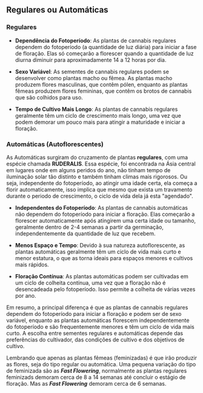 ## **Regulares ou Automáticas**

### **Regulares**

- **Dependência do Fotoperíodo**: As plantas de cannabis regulares dependem do fotoperíodo (a quantidade de luz diária) para iniciar a fase de floração. Elas só começarão a florescer quando a quantidade de luz diurna diminuir para aproximadamente 14 a 12 horas por dia.

- **Sexo Variável**: As sementes de cannabis regulares podem se desenvolver como plantas macho ou fêmea. As plantas macho produzem flores masculinas, que contêm pólen, enquanto as plantas fêmeas produzem flores femininas, que contêm os brotos de cannabis que são colhidos para uso.

- **Tempo de Cultivo Mais Longo**: As plantas de cannabis regulares geralmente têm um ciclo de crescimento mais longo, uma vez que podem demorar um pouco mais para atingir a maturidade e iniciar a floração.

### **Automáticas (Autoflorescentes)**

As Automáticas surgiram do cruzamento de plantas **regulares**, com uma espécie chamada **RUDERALIS**. Essa espécie, foi encontrada na Ásia central em lugares onde em alguns peridos do ano, não tinham tempo de iluminação solar tão distinto e também tinham climas mais rigorosos. Ou seja, independente do fotoperíodo, ao atingir uma idade certa, ela começa a florir automaticamente, isso implica que mesmo que exista um travamento durante o periodo de crescimento, o ciclo de vida dela já esta "agendado".

- **Independentes do Fotoperíodo**: As plantas de cannabis automáticas não dependem do fotoperíodo para iniciar a floração. Elas começarão a florescer automaticamente após atingirem uma certa idade ou tamanho, geralmente dentro de 2-4 semanas a partir da germinação, independentemente da quantidade de luz que recebem.

- **Menos Espaço e Tempo**: Devido à sua natureza autoflorescente, as plantas automáticas geralmente têm um ciclo de vida mais curto e menor estatura, o que as torna ideais para espaços menores e cultivos mais rápidos.

- **Floração Contínua**: As plantas automáticas podem ser cultivadas em um ciclo de colheita contínua, uma vez que a floração não é desencadeada pelo fotoperíodo. Isso permite a colheita de várias vezes por ano.

Em resumo, a principal diferença é que as plantas de cannabis regulares dependem do fotoperíodo para iniciar a floração e podem ser de sexo variável, enquanto as plantas automáticas florescem independentemente do fotoperíodo e são frequentemente menores e têm um ciclo de vida mais curto. A escolha entre sementes regulares e automáticas depende das preferências do cultivador, das condições de cultivo e dos objetivos de cultivo.

Lembrando que apenas as plantas fêmeas (feminizadas) é que irão produzir as flores, seja do tipo regular ou automática. Uma pequena variação do tipo de feminizada são as ***Fast Flowering***, normalmente as plantas regulares feminizads demoram cerca de 8 a 14 semanas até concluir o estágio de floração. Mas as ***Fast Flowering*** demoram cerca de 6 semanas.
